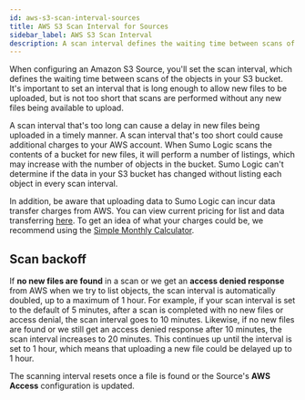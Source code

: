 ```yaml
---
id: aws-s3-scan-interval-sources
title: AWS S3 Scan Interval for Sources
sidebar_label: AWS S3 Scan Interval
description: A scan interval defines the waiting time between scans of the objects in your S3 bucket.
---
```




When configuring an Amazon S3 Source, you'll set the scan interval, which defines the waiting time between scans of the objects in your S3 bucket. It's important to set an interval that is long enough to allow new files to be uploaded, but is not too short that scans are performed without any new files being available to upload.

A scan interval that's too long can cause a delay in new files being uploaded in a timely manner. A scan interval that's too short could cause additional charges to your AWS account. When Sumo Logic scans the contents of a bucket for new files, it will perform a number of listings, which may increase with the number of objects in the bucket. Sumo Logic can't determine if the data in your S3 bucket has changed without listing each object in every scan interval.  

In addition, be aware that uploading data to Sumo Logic can incur data transfer charges from AWS. You can view current pricing for list and data transferring [here](http://aws.amazon.com/s3#pricing). To get an idea of what your charges could be, we recommend using the [Simple Monthly Calculator](http://calculator.s3.amazonaws.com/calc5.html).

## Scan backoff

If **no new files are found** in a scan or we get an **access denied response** from AWS when we try to list objects, the scan interval is automatically doubled, up to a maximum of 1 hour. For example, if your scan interval is set to the default of 5 minutes, after a scan is completed with no new files or access denial, the scan interval goes to 10 minutes. Likewise, if no new files are found or we still get an access denied response after 10 minutes, the scan interval increases to 20 minutes. This continues up until the interval is set to 1 hour, which means that uploading a new file could be delayed up to 1 hour.

The scanning interval resets once a file is found or the Source's **AWS Access** configuration is updated.
